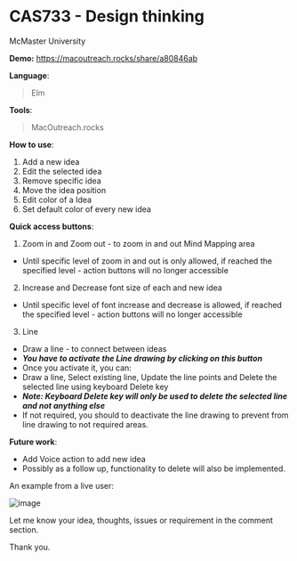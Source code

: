 # CAS733 - Design thinking 

McMaster University

**Demo:** https://macoutreach.rocks/share/a80846ab

**Language**:

> Elm

**Tools**: 

> MacOutreach.rocks

**How to use**:

1. Add a new idea
2. Edit the selected idea
3. Remove specific idea
4. Move the idea position
5. Edit color of a Idea
6. Set default color of every new idea

**Quick access buttons**:

1. Zoom in and Zoom out - to zoom in and out Mind Mapping area

- Until specific level of zoom in and out is only allowed, if reached the specified level - action buttons will no longer accessible 

2. Increase and Decrease font size of each and new idea

- Until specific level of font increase and decrease is allowed, if reached the specified level - action buttons will no longer accessible 

3. Line 

- Draw a line - to connect between ideas
- **_You have to activate the Line drawing by clicking on this button_**
- Once you activate it, you can:
- Draw a line, Select existing line, Update the line points and Delete the selected line using keyboard Delete key
- **_Note: Keyboard Delete key will only be used to delete the selected line and not anything else_**
- If not required, you should to deactivate the line drawing to prevent from line drawing to not required areas.

**Future work**:
- Add Voice action to add new idea
- Possibly as a follow up, functionality to delete will also be implemented.

An example from a live user:

![image](https://user-images.githubusercontent.com/4964092/124537746-7cbf6000-dde8-11eb-90b1-9ab4839a20e0.png)


Let me know your idea, thoughts, issues or requirement in the comment section.

Thank you.
